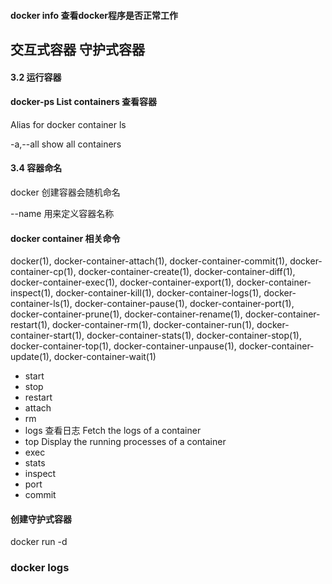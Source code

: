 
#### docker info  查看docker程序是否正常工作

## 交互式容器 守护式容器

#### 3.2 运行容器


#### docker-ps List containers 查看容器

Alias for docker container ls

-a,--all
    show all containers

#### 3.4 容器命名

docker 创建容器会随机命名

--name 用来定义容器名称

#### docker container 相关命令

 docker(1), docker-container-attach(1), docker-container-commit(1), docker-container-cp(1), docker-container-create(1), docker-container-diff(1),
       docker-container-exec(1), docker-container-export(1), docker-container-inspect(1), docker-container-kill(1), docker-container-logs(1), docker-container-ls(1),
       docker-container-pause(1), docker-container-port(1), docker-container-prune(1), docker-container-rename(1), docker-container-restart(1),
       docker-container-rm(1), docker-container-run(1), docker-container-start(1), docker-container-stats(1), docker-container-stop(1), docker-container-top(1),
       docker-container-unpause(1), docker-container-update(1), docker-container-wait(1)

* start
* stop
* restart
* attach
* rm
* logs 查看日志 Fetch the logs of a container
* top  Display the running processes of a container
* exec
* stats
* inspect
* port
* commit

#### 创建守护式容器  

docker run -d

### docker logs
